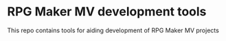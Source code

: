 # RPG Maker MV development tools
This repo contains tools for aiding development of RPG Maker MV projects
